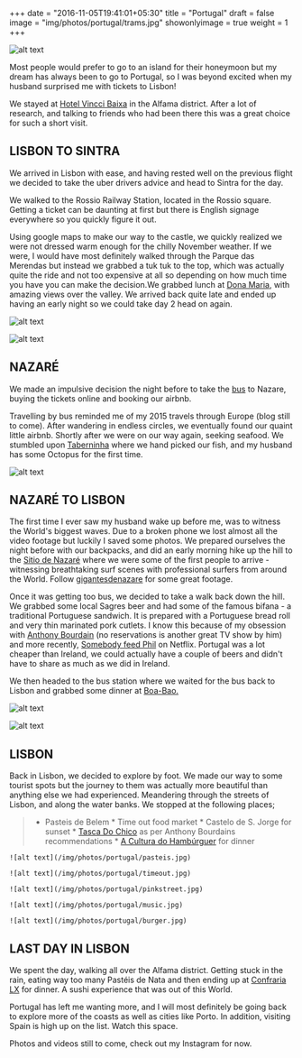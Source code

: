 +++
date = "2016-11-05T19:41:01+05:30"
title = "Portugal"
draft = false
image = "img/photos/portugal/trams.jpg"
showonlyimage = true
weight = 1
+++

<!-- +++
showonlyimage = true
draft = false
image = "img/portfolio/portugalcover.jpg"
date = "2016-11-05T18:25:22+05:30"
title = "Portugal"
weight = 0
+++ -->

![alt text](/img/photos/portugalcover.jpg)

Most people would prefer to go to an island for their honeymoon but my dream has always been to go to Portugal, so I was beyond excited when my husband surprised me with tickets to Lisbon!

We stayed at [Hotel Vincci Baixa](https://www.vinccibaixa.com/) in the Alfama district. After a lot of research, and talking to friends who had been there this was a great choice for such a short visit.

## LISBON TO SINTRA

We arrived in Lisbon with ease, and having rested well on the previous flight we decided to take the uber drivers advice and head to Sintra for the day.

We walked to the Rossio Railway Station, located in the Rossio square. Getting a ticket can be daunting at first but there is English signage everywhere so you quickly figure it out.

Using google maps to make our way to the castle, we quickly realized we were not dressed warm enough for the chilly November weather. If we were, I would have most definitely walked through the Parque das Merendas but instead we grabbed a tuk tuk to the top, which was actually quite the ride and not too expensive at all so depending on how much time you have you can make the decision.We grabbed lunch at [Dona Maria](https://www.vinccibaixa.com/), with amazing views over the valley. We arrived back quite late and ended up having an early night so we could take day 2 head on again.

![alt text](/img/photos/portugal/sintra.jpg)

![alt text](/img/photos/portugal/train.jpg)

## NAZARÉ

We made an impulsive decision the night before to take the [bus](https://www.vinccibaixa.com/) to Nazare, buying the tickets online and booking our airbnb.

Travelling by bus reminded me of my 2015 travels through Europe (blog still to come). After wandering in endless circles, we eventually found our quaint little airbnb. Shortly after we were on our way again, seeking seafood.  We stumbled upon [Taberninha](http://taberninha/) where we hand picked our fish, and my husband has some Octopus for the first time.

![alt text](/img/photos/portugal/octopus.jpg)

## NAZARÉ TO LISBON

The first time I ever saw my husband wake up before me, was to witness the World's biggest waves. Due to a broken phone we lost almost all the video footage but luckily I saved some photos. We prepared ourselves the night before with our backpacks, and did an early morning hike up the hill to the [Sitio de Nazaré](http://taberninha/) where we were some of the first people to arrive - witnessing breathtaking surf scenes with professional surfers from around the World. Follow [gigantesdenazare](http://taberninha/) for some great footage.

Once it was getting too bus, we decided to take a walk back down the hill. We grabbed some local Sagres beer and had some of the famous bifana - a traditional Portuguese sandwich. It is prepared with a Portuguese bread roll and very thin marinated pork cutlets. I know this because of my obsession with [Anthony Bourdain](https://explorepartsunknown.com/) (no reservations is another great TV show by him) and more recently, [Somebody feed Phil](https://philrosenthalworld.com/somebody-feed-phil-lisbon/) on Netflix. Portugal was a lot cheaper than Ireland, we could actually have a couple of beers and didn't have to share as much as we did in Ireland.

We then headed to the bus station where we waited for the bus back to Lisbon and grabbed some dinner at [Boa-Bao.](https://www.boabao.pt/)

![alt text](/img/photos/portugal/nazarepart1.jpg)

![alt text](/img/photos/portugal/nazarepart2.jpg)


## LISBON

Back in Lisbon, we decided to explore by foot. We made our way to some tourist spots but the journey to them was actually more beautiful than anything else we had experienced. Meandering through the streets of Lisbon, and along the water banks. We stopped at the following places;

  > * Pasteis de Belem
    * Time out food market
    * Castelo de S. Jorge for sunset
    * [Tasca Do Chico](https://www.facebook.com/atasca.dochico/S) as per Anthony Bourdains recommendations
    * [A Cultura do Hambúrguer](https://www.aculturadohamburguer.pt/) for dinner

    ![alt text](/img/photos/portugal/pasteis.jpg)

    ![alt text](/img/photos/portugal/timeout.jpg)

    ![alt text](/img/photos/portugal/pinkstreet.jpg)

    ![alt text](/img/photos/portugal/music.jpg)

    ![alt text](/img/photos/portugal/burger.jpg)

## LAST DAY IN LISBON

We spent the day, walking all over the Alfama district. Getting stuck in the rain, eating way too many Pastéis de Nata and then ending up at [Confraria LX](https://confrariasushi.pt/) for dinner. A sushi experience that was out of this World.

Portugal has left me wanting more, and I will most definitely be going back to explore more of the coasts as well as cities like Porto. In addition, visiting Spain is high up on the list. Watch this space.

Photos and videos still to come, check out my Instagram for now.
